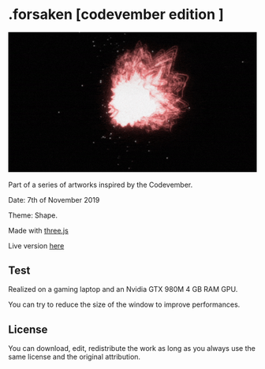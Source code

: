 # .forsaken [codevember edition ]

![alt text](https://raw.githubusercontent.com/KessonDalef/Codevember_2019/master/Screenshots/Codevember_7.gif)

Part of a series of artworks inspired by the Codevember.

Date: 7th of November 2019

Theme: Shape.

Made with [three.js](https://threejs.org/)

Live version [here](https://kesson.io/experiments/codevember/codevember_7)



## Test

Realized on a gaming laptop and an Nvidia GTX 980M 4 GB RAM GPU.

You can try to reduce the size of the window to improve performances.



## License

You can download, edit, redistribute the work as long as you always use the same license and the original attribution.
